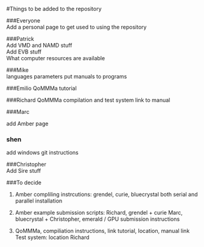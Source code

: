 #Things to be added to the repository

###Everyone   
Add a personal page to get used to using the repository

###Patrick  
Add VMD and NAMD stuff  
Add EVB stuff  
What computer resources are available

###Mike  
languages
parameters
put manuals to programs 

###Emilio
QoMMMa tutorial

###Richard
QoMMMa compilation and test system
link to manual 

###Marc  

add Amber page

### shen 
add windows git instructions

###Christopher  
Add Sire stuff  

###To decide 

1) Amber compliling instrcutions: grendel, curie, bluecrystal 
both serial and parallel installation 

2) Amber example submission scripts: 
Richard, grendel + curie 
Marc, bluecrystal + 
Christopher, emerald / GPU submission instructions

3) QoMMMa, compiliation instructions, link tutorial, location, manual link 
Test system: location
Richard 





